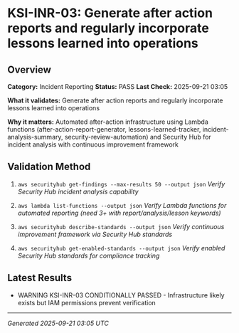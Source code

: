 # KSI-INR-03: Generate after action reports and regularly incorporate lessons learned into operations

## Overview

**Category:** Incident Reporting
**Status:** PASS
**Last Check:** 2025-09-21 03:05

**What it validates:** Generate after action reports and regularly incorporate lessons learned into operations

**Why it matters:** Automated after-action infrastructure using Lambda functions (after-action-report-generator, lessons-learned-tracker, incident-analysis-summary, security-review-automation) and Security Hub for incident analysis with continuous improvement framework

## Validation Method

1. `aws securityhub get-findings --max-results 50 --output json`
   *Verify Security Hub incident analysis capability*

2. `aws lambda list-functions --output json`
   *Verify Lambda functions for automated reporting (need 3+ with report/analysis/lesson keywords)*

3. `aws securityhub describe-standards --output json`
   *Verify continuous improvement framework via Security Hub standards*

4. `aws securityhub get-enabled-standards --output json`
   *Verify enabled Security Hub standards for compliance tracking*

## Latest Results

- WARNING KSI-INR-03 CONDITIONALLY PASSED - Infrastructure likely exists but IAM permissions prevent verification

---
*Generated 2025-09-21 03:05 UTC*